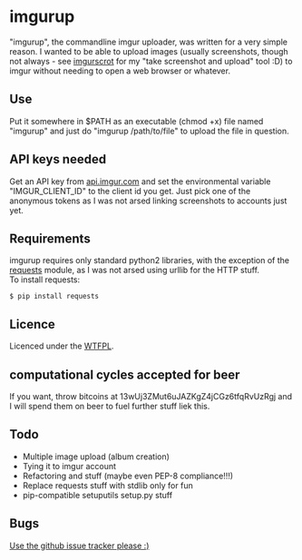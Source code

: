 # imgurup

"imgurup", the commandline imgur uploader, was written for a very simple reason. I wanted to be able to upload images (usually screenshots, though not always - see [imgurscrot](https://github.com/0x27/imgurscrot) for my "take screenshot and upload" tool :D) to imgur without needing to open a web browser or whatever.

## Use
Put it somewhere in $PATH as an executable (chmod +x) file named "imgurup" and just do "imgurup /path/to/file" to upload the file in question.

## API keys needed
Get an API key from [api.imgur.com](https://api.imgur.com) and set the environmental variable "IMGUR_CLIENT_ID" to the client id you get. Just pick one of the anonymous tokens as I was not arsed linking screenshots 
to accounts just yet.

## Requirements
imgurup requires only standard python2 libraries, with the exception of the [requests](https://pypi.python.org/pypi/requests) module, as I was not arsed using urllib for the HTTP stuff.  
To install requests:
```
$ pip install requests
```

## Licence
Licenced under the [WTFPL](http://www.wtfpl.net/).

## computational cycles accepted for beer
If you want, throw bitcoins at 13wUj3ZMut6uJAZKgZ4jCGz6tfqRvUzRgj and I will spend them on beer to fuel further stuff liek this.

## Todo
* Multiple image upload (album creation)
* Tying it to imgur account
* Refactoring and stuff (maybe even PEP-8 compliance!!!)
* Replace requests stuff with stdlib only for fun
* pip-compatible setuputils setup.py stuff

## Bugs
[Use the github issue tracker please :)](https://github.com/0x27/imgurup/issues)
